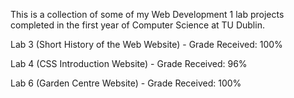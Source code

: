 This is a collection of some of my Web Development 1 lab projects completed in the first year of Computer Science at TU Dublin.

Lab 3 (Short History of the Web Website) - Grade Received: 100%

Lab 4 (CSS Introduction Website) - Grade Received: 96%

Lab 6 (Garden Centre Website) - Grade Received: 100%
